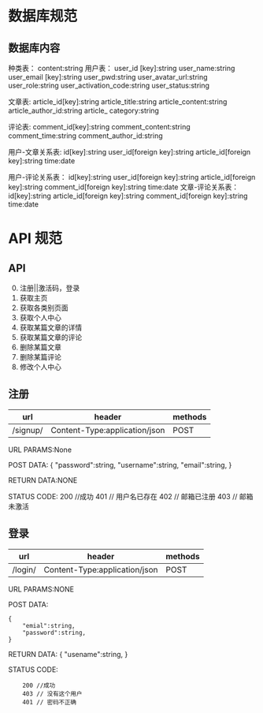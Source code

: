 # 数据库规范

## 数据库内容
 种类表：
        content:string
 用户表：
        user_id  [key]:string
        user_name:string
        user_email [key]:string
        user_pwd:string
        user_avatar_url:string
        user_role:string
        user_activation_code:string
        user_status:string
  
文章表:
        article_id[key]:string
        article_title:string
        article_content:string
        article_author_id:string
        article_ category:string

评论表:
        comment_id[key]:string
        comment_content:string
        comment_time:string
        comment_author_id:string

用户-文章关系表:
      id[key]:string
      user_id[foreign key]:string
      article_id[foreign key]:string
      time:date

用户-评论关系表：
     id[key]:string
     user_id[foreign key]:string
     article_id[foreign key]:string
     comment_id[foreign key]:string
     time:date
文章-评论关系表：
    id[key]:string
    article_id[foreign key]:string
    comment_id[foreign key]:string
    time:date

# API 规范

## API
0. 注册||激活码，登录
1. 获取主页
2. 获取各类别页面
3. 获取个人中心
4. 获取某篇文章的详情
5. 获取某篇文章的评论
6. 删除某篇文章
7. 删除某篇评论
8. 修改个人中心

## 注册

|     url   |                    header                |methods|
| -------- | ----------------------------------| ----------  |
| /signup/  | Content-Type:application/json|POST|

URL PARAMS:None

POST DATA:
    {
        "password":string,
        "username":string,
        "email":string,
    }

RETURN DATA:NONE

STATUS CODE:
    200 //成功 
    401 // 用户名已存在 
    402 // 邮箱已注册
    403 // 邮箱未激活

## 登录
|     url   |                    header                |methods|
| -------- | ----------------------------------| ---------- |
| /login/  | Content-Type:application/json|POST|

URL PARAMS:NONE

POST DATA:

    {
        "emial":string,
        "password":string,
    }

RETURN DATA:
    {
        "usename":string,
    }

STATUS CODE:

        200 //成功 
        403 // 没有这个用户
        401 // 密码不正确    

    
